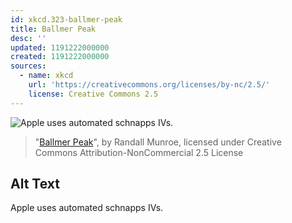 ```yaml
---
id: xkcd.323-ballmer-peak
title: Ballmer Peak
desc: ''
updated: 1191222000000
created: 1191222000000
sources:
  - name: xkcd
    url: 'https://creativecommons.org/licenses/by-nc/2.5/'
    license: Creative Commons 2.5
---
```

![Apple uses automated schnapps IVs.](https://imgs.xkcd.com/comics/ballmer_peak.png)
> "[Ballmer Peak](https://xkcd.com/323/)", by Randall Munroe, licensed under Creative Commons Attribution-NonCommercial 2.5 License

## Alt Text
Apple uses automated schnapps IVs.
